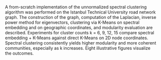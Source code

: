 A from-scratch implementation of the unnormalized spectral clustering algorithm was performed on the Istanbul Technical University road network graph. The construction of the graph, computation of the Laplacian, inverse power method for eigenvectors, clustering via K-Means on spectral embedding and on geographic coordinates, and modularity evaluation are described. Experiments for cluster counts k = 6, 9, 12, 15 compare spectral embedding + K-Means against direct K-Means on 2D node coordinates. Spectral clustering consistently yields higher modularity and more coherent communities, especially as k increases. Eight illustrative figures visualize the outcomes.
